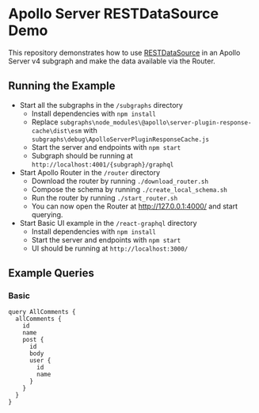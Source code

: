 # Apollo Server RESTDataSource Demo

This repository demonstrates how to use [RESTDataSource](https://github.com/apollographql/datasource-rest) in an Apollo Server v4 subgraph and make the data available via the Router.

## Running the Example
- Start all the subgraphs in the `/subgraphs` directory
  - Install dependencies with `npm install`
  - Replace `subgraphs\node_modules\@apollo\server-plugin-response-cache\dist\esm` with `subgraphs\debug\ApolloServerPluginResponseCache.js`
  - Start the server and endpoints with `npm start`
  - Subgraph should be running at `http://localhost:4001/{subgraph}/graphql`
- Start Apollo Router in the `/router` directory
  - Download the router by running `./download_router.sh`
  - Compose the schema by running `./create_local_schema.sh`
  - Run the router by running `./start_router.sh`
  - You can now open the Router at http://127.0.0.1:4000/ and start querying.
- Start Basic UI example in the `/react-graphql` directory
  - Install dependencies with `npm install`
  - Start the server and endpoints with `npm start`
  - UI should be running at `http://localhost:3000/`

## Example Queries

### Basic

```
query AllComments {
  allComments {
    id
    name
    post {
      id
      body
      user {
        id
        name
      }
    }
  }
}
```
